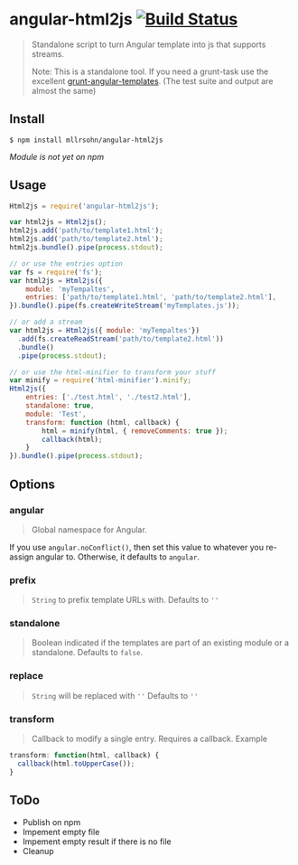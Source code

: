 angular-html2js [![Build Status][travis-image]][travis-url]
=======

> Standalone script to turn Angular template into js that supports streams.
> 
> Note: This is a standalone tool.
> If you need a grunt-task use the excellent
> [grunt-angular-templates](https://github.com/ericclemmons/grunt-angular-templates). (The test suite and output are almost the same)

Install
-----
```
$ npm install mllrsohn/angular-html2js
```

*Module is not yet on npm*

Usage
-----
```javascript
Html2js = require('angular-html2js');

var html2js = Html2js();
html2js.add('path/to/template1.html');
html2js.add('path/to/template2.html');
html2js.bundle().pipe(process.stdout);

// or use the entries option
var fs = require('fs');
var html2js = Html2js({
    module: 'myTempaltes',
    entries: ['path/to/template1.html', 'path/to/template2.html'],
}).bundle().pipe(fs.createWriteStream('myTemplates.js'));

// or add a stream
var html2js = Html2js({ module: 'myTempaltes'})
  .add(fs.createReadStream('path/to/template2.html'))
  .bundle()
  .pipe(process.stdout);

// or use the html-minifier to transform your stuff
var minify = require('html-minifier').minify;
Html2js({
    entries: ['./test.html', './test2.html'],
    standalone: true,
    module: 'Test',
    transform: function (html, callback) {
        html = minify(html, { removeComments: true });
        callback(html);
    }
}).bundle().pipe(process.stdout);

```

## Options

### angular

> Global namespace for Angular.

If you use `angular.noConflict()`, then set this value to whatever you
re-assign angular to.  Otherwise, it defaults to `angular`.

### prefix

> `String` to prefix template URLs with.
Defaults to `''`

### standalone

> Boolean indicated if the templates are part of an existing module or a standalone.
Defaults to `false`.

### replace

> `String` will be replaced with `''`
Defaults to `''`

### transform

> Callback to modify a single entry. Requires a callback. Example

```js
transform: function(html, callback) {
  callback(html.toUpperCase());
}
```



ToDo
-----
- Publish on npm
- Impement empty file
- Impement empty result if there is no file
- Cleanup

[travis-url]: http://travis-ci.org/mllrsohn/angular-html2js
[travis-image]: https://secure.travis-ci.org/mllrsohn/angular-html2js.png?branch=master
